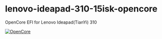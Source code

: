 # lenovo-ideapad-310-15isk-opencore
OpenCore EFI for Lenovo Ideapad(TianYi) 310


[![OpenCore](https://img.shields.io/badge/OpenCore-0.8.5-blue.svg)](https://github.com/acidanthera/OpenCorePkg)

